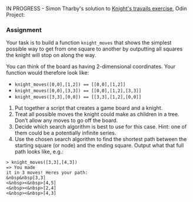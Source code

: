 IN PROGRESS - Simon Tharby's solution to [Knight's travails exercise](https://www.theodinproject.com/courses/ruby-programming/lessons/data-structures-and-algorithms?ref=lnav), Odin Project:

### Assignment

Your task is to build a function <code>knight_moves</code> that shows the simplest possible way to get from one square to another by outputting all squares the knight will stop on along the way.

You can think of the board as having 2-dimensional coordinates. Your function would therefore look like:

  * <code>knight_moves([0,0],[1,2]) == [[0,0],[1,2]]</code>
  * <code>knight_moves([0,0],[3,3]) == [[0,0],[1,2],[3,3]]</code>
  * <code>knight_moves([3,3],[0,0]) == [[3,3],[1,2],[0,0]]</code>

1. Put together a script that creates a game board and a knight.
2. Treat all possible moves the knight could make as children in a tree. Don’t allow any moves to go off the board.
3. Decide which search algorithm is best to use for this case. Hint: one of them could be a potentially infinite series.
4. Use the chosen search algorithm to find the shortest path between the starting square (or node) and the ending square. Output what that full path looks like, e.g.:

<code>> knight_moves([3,3],[4,3])</code><br>
<code>=> You made it in 3 moves!  Heres your path:</code><br>
<code>&nbsp&nbsp[3,3]</code><br>
<code><&nbsp><&nbsp>[4,5]</code><br>
<code><&nbsp><&nbsp>[2,4]</code><br>
<code><&nbsp><&nbsp>[4,3]</code><br>
